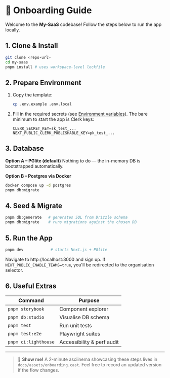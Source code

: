 # 🛫 Onboarding Guide

Welcome to the **My-SaaS** codebase! Follow the steps below to run the app locally.

## 1. Clone & Install
```bash
git clone <repo-url>
cd my-saas
pnpm install # uses workspace-level lockfile
```

## 2. Prepare Environment
1. Copy the template:
   ```bash
   cp .env.example .env.local
   ```
2. Fill in the required secrets (see [Environment variables](./ENV_VARS.md)).
   The bare minimum to start the app is Clerk keys:
   ```dotenv
   CLERK_SECRET_KEY=sk_test_...
   NEXT_PUBLIC_CLERK_PUBLISHABLE_KEY=pk_test_...
   ```

## 3. Database
**Option A – PGlite (default)**
Nothing to do — the in-memory DB is bootstrapped automatically.

**Option B – Postgres via Docker**
```bash
docker compose up -d postgres
pnpm db:migrate
```

## 4. Seed & Migrate
```bash
pnpm db:generate   # generates SQL from Drizzle schema
pnpm db:migrate    # runs migrations against the chosen DB
```

## 5. Run the App
```bash
pnpm dev            # starts Next.js + PGlite
```
Navigate to http://localhost:3000 and sign up. If `NEXT_PUBLIC_ENABLE_TEAMS=true`, you'll be redirected to the organisation selector.

## 6. Useful Extras
| Command | Purpose |
|---------|---------|
| `pnpm storybook` | Component explorer |
| `pnpm db:studio` | Visualise DB schema |
| `pnpm test` | Run unit tests |
| `pnpm test:e2e` | Playwright suites |
| `pnpm ci:lighthouse` | Accessibility & perf audit |

---

> 🎥  **Show me!** A 2-minute asciinema showcasing these steps lives in `docs/assets/onboarding.cast`. Feel free to record an updated version if the flow changes.
